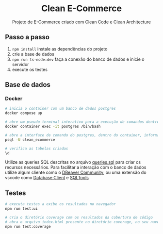 <h1 align="center">Clean E-Commerce</h1>

<p align="center">Projeto de E-Commerce criado com Clean Code e Clean Architecture</p>

## Passo a passo

1. `npm install` instale as dependências do projeto
2. crie a base de dados
3. `npm run ts-node:dev` faça a conexão do banco de dados e inicie o servidor
4. execute os testes


## Base de dados

### Docker

~~~sh
# inicia o container com um banco de dados postgres
docker compose up

# abre um pseudo terminal interativo para a execução de comandos dentro do container
docker container exec -it postgres /bin/bash

# abre a interface de comando do postgres, dentro do container, informando o usuário
psql -U clean_ecommerce

# verifica as tabelas criadas
\d
~~~

Utilize as queries SQL descritas no arquivo [queries.sql](./queries.sql) para criar os recursos necessários. Para facilitar a interação com o banco de dados utilize algum cliente como o [DBeaver Community](https://dbeaver.io/download/), ou uma extensão do vscode como [Database Client](https://marketplace.visualstudio.com/items?itemName=cweijan.vscode-database-client2) e [SQLTools](https://marketplace.visualstudio.com/items?itemName=mtxr.sqltools)

## Testes

~~~sh
# executa testes a exibe os resultados no navegador
npm run test:ui

# cria o diretório coverage com os resultados da cobertura de código
# abra o arquivo index.html presente no diretório coverage, no seu navegador de preferência, para visualizar os resultados
npm run test:coverage
~~~
